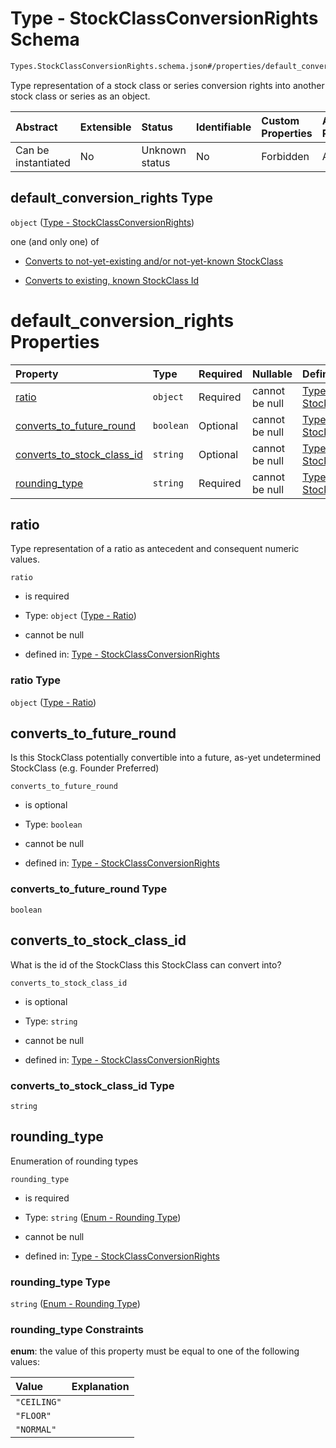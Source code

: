 # Type - StockClassConversionRights Schema

```txt
Types.StockClassConversionRights.schema.json#/properties/default_conversion_rights
```

Type representation of a stock class or series conversion rights into another stock class or series as an object.

| Abstract            | Extensible | Status         | Identifiable | Custom Properties | Additional Properties | Access Restrictions | Defined In                                                                                    |
| :------------------ | :--------- | :------------- | :----------- | :---------------- | :-------------------- | :------------------ | :-------------------------------------------------------------------------------------------- |
| Can be instantiated | No         | Unknown status | No           | Forbidden         | Allowed               | none                | [Convertible.schema.json\*](../schema/objects/Convertible.schema.json "open original schema") |

## default_conversion_rights Type

`object` ([Type - StockClassConversionRights](convertible-1-properties-type---stockclassconversionrights.md))

one (and only one) of

- [Converts to not-yet-existing and/or not-yet-known StockClass](stockclassconversionrights-oneof-converts-to-not-yet-existing-andor-not-yet-known-stockclass.md "check type definition")

- [Converts to existing, known StockClass Id](stockclassconversionrights-oneof-converts-to-existing-known-stockclass-id.md "check type definition")

# default_conversion_rights Properties

| Property                                                  | Type      | Required | Nullable       | Defined by                                                                                                                                                                                     |
| :-------------------------------------------------------- | :-------- | :------- | :------------- | :--------------------------------------------------------------------------------------------------------------------------------------------------------------------------------------------- |
| [ratio](#ratio)                                           | `object`  | Required | cannot be null | [Type - StockClassConversionRights](convertible-1-properties-type---ratio.md "Types.Ratio.schema.json#/properties/ratio")                                                                      |
| [converts_to_future_round](#converts_to_future_round)     | `boolean` | Optional | cannot be null | [Type - StockClassConversionRights](stockclassconversionrights-properties-converts_to_future_round.md "Types.StockClassConversionRights.schema.json#/properties/converts_to_future_round")     |
| [converts_to_stock_class_id](#converts_to_stock_class_id) | `string`  | Optional | cannot be null | [Type - StockClassConversionRights](stockclassconversionrights-properties-converts_to_stock_class_id.md "Types.StockClassConversionRights.schema.json#/properties/converts_to_stock_class_id") |
| [rounding_type](#rounding_type)                           | `string`  | Required | cannot be null | [Type - StockClassConversionRights](stockclassconversionrights-properties-enum---rounding-type.md "Enums.Rounding.schema.json#/properties/rounding_type")                                      |

## ratio

Type representation of a ratio as antecedent and consequent numeric values.

`ratio`

- is required

- Type: `object` ([Type - Ratio](convertible-1-properties-type---ratio.md))

- cannot be null

- defined in: [Type - StockClassConversionRights](convertible-1-properties-type---ratio.md "Types.Ratio.schema.json#/properties/ratio")

### ratio Type

`object` ([Type - Ratio](convertible-1-properties-type---ratio.md))

## converts_to_future_round

Is this StockClass potentially convertible into a future, as-yet undetermined StockClass (e.g. Founder Preferred)

`converts_to_future_round`

- is optional

- Type: `boolean`

- cannot be null

- defined in: [Type - StockClassConversionRights](stockclassconversionrights-properties-converts_to_future_round.md "Types.StockClassConversionRights.schema.json#/properties/converts_to_future_round")

### converts_to_future_round Type

`boolean`

## converts_to_stock_class_id

What is the id of the StockClass this StockClass can convert into?

`converts_to_stock_class_id`

- is optional

- Type: `string`

- cannot be null

- defined in: [Type - StockClassConversionRights](stockclassconversionrights-properties-converts_to_stock_class_id.md "Types.StockClassConversionRights.schema.json#/properties/converts_to_stock_class_id")

### converts_to_stock_class_id Type

`string`

## rounding_type

Enumeration of rounding types

`rounding_type`

- is required

- Type: `string` ([Enum - Rounding Type](stockclassconversionrights-properties-enum---rounding-type.md))

- cannot be null

- defined in: [Type - StockClassConversionRights](stockclassconversionrights-properties-enum---rounding-type.md "Enums.Rounding.schema.json#/properties/rounding_type")

### rounding_type Type

`string` ([Enum - Rounding Type](stockclassconversionrights-properties-enum---rounding-type.md))

### rounding_type Constraints

**enum**: the value of this property must be equal to one of the following values:

| Value       | Explanation |
| :---------- | :---------- |
| `"CEILING"` |             |
| `"FLOOR"`   |             |
| `"NORMAL"`  |             |

